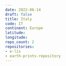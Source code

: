 ```yaml
---
date: 2022-06-14
draft: false
title: Italy
code: IT
continent: Europe
latitude:
longitude:
repo_count: 2
repositories:
- e-lis
- earth-prints-repository
---
```



